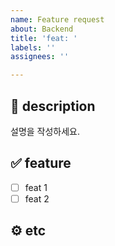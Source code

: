 ```yaml
---
name: Feature request
about: Backend
title: 'feat: '
labels: ''
assignees: ''

---
```


## 📄 description
설명을 작성하세요.

## ✅ feature
- [ ] feat 1
- [ ] feat 2

## ⚙️ etc
